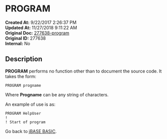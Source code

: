# PROGRAM

**Created At:** 9/22/2017 2:26:37 PM  
**Updated At:** 11/27/2018 9:11:22 AM  
**Original Doc:** [277638-program](https://docs.jbase.com/36868-jbase-basic/277638-program)  
**Original ID:** 277638  
**Internal:** No  

## Description

**PROGRAM** performs no function other than to document the source code. It takes the form:

```
PROGRAM progname
```

Where **Progname** can be any string of characters.

An example of use is as:

```
PROGRAM HelpUser
!
! Start of program
```

Go back to [jBASE BASIC](./../jbase-basic-programmers-reference-guide).
